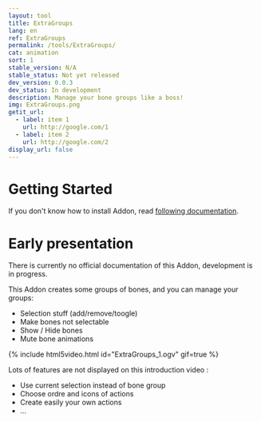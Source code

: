 ```yaml
---
layout: tool
title: ExtraGroups
lang: en
ref: ExtraGroups
permalink: /tools/ExtraGroups/
cat: animation
sort: 1
stable_version: N/A
stable_status: Not yet released
dev_version: 0.0.3
dev_status: In development
description: Manage your bone groups like a boss!
img: ExtraGroups.png
getit_url:
  - label: item 1
    url: http://google.com/1
  - label: item 2
    url: http://google.com/2
display_url: false
---
```


# Getting Started
If you don't know how to install Addon, read [following documentation]({{site.base_url}}/AddonInstallation/).  

# Early presentation  
There is currently no official documentation of this Addon, development is in progress.  

This Addon creates some groups of bones, and you can manage your groups:  

* Selection stuff (add/remove/toogle)  
* Make bones not selectable  
* Show / Hide bones  
* Mute bone animations  

{% include html5video.html id="ExtraGroups_1.ogv" gif=true %}

Lots of features are not displayed on this introduction video :  

* Use current selection instead of bone group  
* Choose ordre and icons of actions  
* Create easily your own actions  
* ...  
